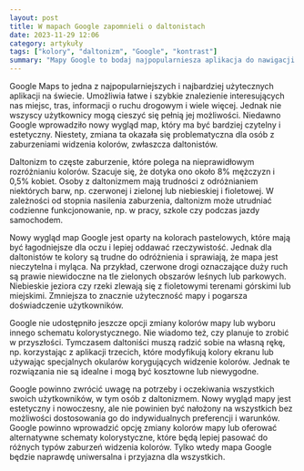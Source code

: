 ```yaml
---
layout: post
title: W mapach Google zapomnieli o daltonistach
date: 2023-11-29 12:06
category: artykuły
tags: ["kolory", "daltonizm", "Google", "kontrast"]
summary: "Mapy Google to bodaj najpopularniesza aplikacja do nawigacji. Sam często jej używam do wyznaczenia trasy komunikacją miejską lub znalezienia numeru telefonu. Ostatnia aktualizacja utrudniła życie daltonistom."
---
```


Google Maps to jedna z najpopularniejszych i najbardziej użytecznych aplikacji na świecie. Umożliwia łatwe i szybkie znalezienie interesujących nas miejsc, tras, informacji o ruchu drogowym i wiele więcej. Jednak nie wszyscy użytkownicy mogą cieszyć się pełnią jej możliwości. Niedawno Google wprowadziło nowy wygląd map, który ma być bardziej czytelny i estetyczny. Niestety, zmiana ta okazała się problematyczna dla osób z zaburzeniami widzenia kolorów, zwłaszcza daltonistów.

Daltonizm to częste zaburzenie, które polega na nieprawidłowym rozróżnianiu kolorów. Szacuje się, że dotyka ono około 8% mężczyzn i 0,5% kobiet. Osoby z daltonizmem mają trudności z odróżnianiem niektórych barw, np. czerwonej i zielonej lub niebieskiej i fioletowej. W zależności od stopnia nasilenia zaburzenia, daltonizm może utrudniać codzienne funkcjonowanie, np. w pracy, szkole czy podczas jazdy samochodem.

Nowy wygląd map Google jest oparty na kolorach pastelowych, które mają być łagodniejsze dla oczu i lepiej oddawać rzeczywistość. Jednak dla daltonistów te kolory są trudne do odróżnienia i sprawiają, że mapa jest nieczytelna i myląca. Na przykład, czerwone drogi oznaczające duży ruch są prawie niewidoczne na tle zielonych obszarów leśnych lub parkowych. Niebieskie jeziora czy rzeki zlewają się z fioletowymi terenami górskimi lub miejskimi. Zmniejsza to znacznie użyteczność mapy i pogarsza doświadczenie użytkowników.

Google nie udostępniło jeszcze opcji zmiany kolorów mapy lub wyboru innego schematu kolorystycznego. Nie wiadomo też, czy planuje to zrobić w przyszłości. Tymczasem daltoniści muszą radzić sobie na własną rękę, np. korzystając z aplikacji trzecich, które modyfikują kolory ekranu lub używając specjalnych okularów korygujących widzenie kolorów. Jednak te rozwiązania nie są idealne i mogą być kosztowne lub niewygodne.

Google powinno zwrócić uwagę na potrzeby i oczekiwania wszystkich swoich użytkowników, w tym osób z daltonizmem. Nowy wygląd mapy jest estetyczny i nowoczesny, ale nie powinien być nałożony na wszystkich bez możliwości dostosowania go do indywidualnych preferencji i warunków. Google powinno wprowadzić opcję zmiany kolorów mapy lub oferować alternatywne schematy kolorystyczne, które będą lepiej pasować do różnych typów zaburzeń widzenia kolorów. Tylko wtedy mapa Google będzie naprawdę uniwersalna i przyjazna dla wszystkich.
